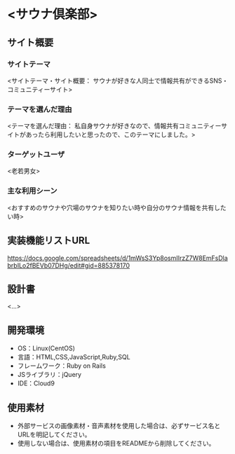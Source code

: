 # <サウナ倶楽部>

## サイト概要
### サイトテーマ
<サイトテーマ・サイト概要： サウナが好きな人同士で情報共有ができるSNS・コミュニティーサイト>

### テーマを選んだ理由
<テーマを選んだ理由： 私自身サウナが好きなので、情報共有コミュニティーサイトがあったら利用したいと思ったので、このテーマにしました。>

### ターゲットユーザ
<老若男女>

### 主な利用シーン
<おすすめのサウナや穴場のサウナを知りたい時や自分のサウナ情報を共有したい時>

## 実装機能リストURL
https://docs.google.com/spreadsheets/d/1mWsS3Yp8osmIIrzZ7W8EmFsDlabrbILo2fBEVb07DHg/edit#gid=885378170

## 設計書
<...>

## 開発環境
- OS：Linux(CentOS)
- 言語：HTML,CSS,JavaScript,Ruby,SQL
- フレームワーク：Ruby on Rails
- JSライブラリ：jQuery
- IDE：Cloud9

## 使用素材
- 外部サービスの画像素材・音声素材を使用した場合は、必ずサービス名とURLを明記してください。
- 使用しない場合は、使用素材の項目をREADMEから削除してください。